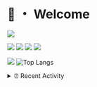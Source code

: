 # 👋 ・ Welcome
![](https://komarev.com/ghpvc/?username=Lorenzo0111)

![](https://img.shields.io/badge/Java-ED8B00?style=for-the-badge&logo=java&logoColor=white)
![](https://img.shields.io/badge/JavaScript-323330?style=for-the-badge&logo=javascript&logoColor=F7DF1E)
![](https://img.shields.io/badge/Node.js-339933?style=for-the-badge&logo=nodedotjs&logoColor=white)
![](https://img.shields.io/badge/React-20232A?style=for-the-badge&logo=react&logoColor=61DAFB)

[![](https://github-readme-stats.vercel.app/api?username=Lorenzo0111&show_icons=true&count_private=true)](https://github.com/Lorenzo0111)
![Top Langs](https://github-readme-stats.vercel.app/api/top-langs/?username=Lorenzo0111&layout=compact)

<details>
<summary>⏰ Recent Activity</summary>

<!--RECENT_ACTIVITY:start-->
1. ![prMerged] **Pull request merged:** [Lorenzo0111/RocketPlaceholders#82](https://github.com/Lorenzo0111/RocketPlaceholders/pull/82)
2. ![issueClosed] **Issue closed:** [ZombieStriker/QualityArmory#313](https://github.com/ZombieStriker/QualityArmory/issues/313)
3. ![comment] **Commented:** [ZombieStriker/QualityArmory#313](https://github.com/ZombieStriker/QualityArmory/issues/313#issuecomment-1093956913)
4. ![issueClosed] **Issue closed:** [ZombieStriker/QualityArmory#305](https://github.com/ZombieStriker/QualityArmory/issues/305)
5. ![comment] **Commented:** [ZombieStriker/QualityArmory#305](https://github.com/ZombieStriker/QualityArmory/issues/305#issuecomment-1093955137)
6. ![prMerged] **Pull request merged:** [Lorenzo0111/SpigotUpdatesBot#6](https://github.com/Lorenzo0111/SpigotUpdatesBot/pull/6)
7. ![prMerged] **Pull request merged:** [Lorenzo0111/SpigotUpdatesBot#7](https://github.com/Lorenzo0111/SpigotUpdatesBot/pull/7)
8. ![prMerged] **Pull request merged:** [Lorenzo0111/SpigotUpdatesBot#8](https://github.com/Lorenzo0111/SpigotUpdatesBot/pull/8)
9. ![prMerged] **Pull request merged:** [ZombieStriker/QualityArmory#306](https://github.com/ZombieStriker/QualityArmory/pull/306)
10. ![prMerged] **Pull request merged:** [ZombieStriker/QualityArmory#310](https://github.com/ZombieStriker/QualityArmory/pull/310)
<!--RECENT_ACTIVITY:end-->


<!--RECENT_ACTIVITY:last_update-->
Last Updated: Sunday, April 10th, 2022, 12:58:29 AM
<!--RECENT_ACTIVITY:last_update_end-->
</details>

[issueOpened]: https://cdn.jsdelivr.net/gh/Readme-Workflows/Readme-Icons@main/icons/octicons/IssueOpenedOld.svg
[issueClosed]: https://cdn.jsdelivr.net/gh/Readme-Workflows/Readme-Icons@main/icons/octicons/IssueClosedOld.svg

[prOpened]: https://cdn.jsdelivr.net/gh/Readme-Workflows/Readme-Icons@main/icons/octicons/PullRequestOpened.svg
[prClosed]: https://cdn.jsdelivr.net/gh/Readme-Workflows/Readme-Icons@main/icons/octicons/PullRequestClosed.svg
[prMerged]: https://cdn.jsdelivr.net/gh/Readme-Workflows/Readme-Icons@main/icons/octicons/PullRequestMerged.svg

[comment]: https://cdn.jsdelivr.net/gh/Readme-Workflows/Readme-Icons@main/icons/octicons/Comment.svg

[changesRequested]: https://cdn.jsdelivr.net/gh/Readme-Workflows/Readme-Icons@main/icons/octicons/RequestedChanges.svg
[approved]: https://cdn.jsdelivr.net/gh/Readme-Workflows/Readme-Icons@main/icons/octicons/ApprovedChanges.svg

[repoCreated]: https://cdn.jsdelivr.net/gh/Readme-Workflows/Readme-Icons@main/icons/octicons/Repository.svg
[release]: https://cdn.jsdelivr.net/gh/Readme-Workflows/Readme-Icons@main/icons/octicons/Release.svg
[star]: https://cdn.jsdelivr.net/gh/Readme-Workflows/Readme-Icons@main/icons/octicons/StarredRepository.svg
[wiki]: https://cdn.jsdelivr.net/gh/Readme-Workflows/Readme-Icons@main/icons/octicons/Wiki.svg
[fork]: https://cdn.jsdelivr.net/gh/Readme-Workflows/Readme-Icons@main/icons/octicons/ForkedRepository.svg
[people]: https://cdn.jsdelivr.net/gh/Readme-Workflows/Readme-Icons@main/icons/octicons/People.svg
